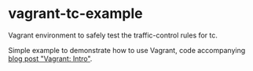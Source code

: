 # vagrant-tc-example

Vagrant environment to safely test the traffic-control rules for tc.

Simple example to demonstrate how to use Vagrant, code accompanying
[blog post "Vagrant: Intro"][blog-post].

[blog-post]: http://www.ikusalic.com/blog/2013/10/03/vagrant-intro/
